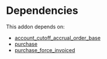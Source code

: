 # Dependencies

This addon depends on:

- [account_cutoff_accrual_order_base](https://github.com/bringout/oca-technical)
- [purchase](https://github.com/bringout/oca-ocb-core/tree/b8a76bf74d4ef2767aa510ddf3515d4c8c9b941d/odoo-bringout-oca-ocb-purchase)
- [purchase_force_invoiced](https://github.com/bringout/oca-workflow-process)
